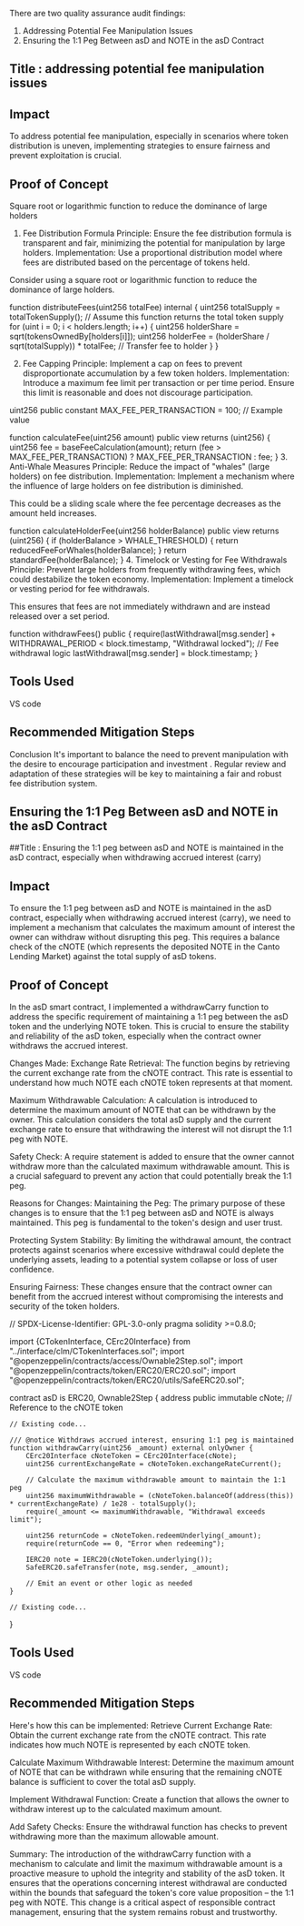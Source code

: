 There are two quality assurance audit findings:

1. Addressing Potential Fee Manipulation Issues
2. Ensuring the 1:1 Peg Between asD and NOTE in the asD Contract


## Title : addressing potential fee manipulation issues
## Impact
To address potential fee manipulation, especially in scenarios where token distribution is uneven, implementing strategies to ensure fairness and prevent exploitation is crucial. 

## Proof of Concept
Square root or logarithmic function to reduce the dominance of large holders
1. Fee Distribution Formula
Principle: Ensure the fee distribution formula is transparent and fair, minimizing the potential for manipulation by large holders.
Implementation:
Use a proportional distribution model where fees are distributed based on the percentage of tokens held.

Consider using a square root or logarithmic function to reduce the dominance of large holders.

function distributeFees(uint256 totalFee) internal {
    uint256 totalSupply = totalTokenSupply(); // Assume this function returns the total token supply
    for (uint i = 0; i < holders.length; i++) {
        uint256 holderShare = sqrt(tokensOwnedBy[holders[i]]);
        uint256 holderFee = (holderShare / sqrt(totalSupply)) * totalFee;
        // Transfer fee to holder
    }
}

2. Fee Capping
Principle: Implement a cap on fees to prevent disproportionate accumulation by a few token holders.
Implementation:
Introduce a maximum fee limit per transaction or per time period.
Ensure this limit is reasonable and does not discourage participation.

uint256 public constant MAX_FEE_PER_TRANSACTION = 100; // Example value

function calculateFee(uint256 amount) public view returns (uint256) {
    uint256 fee = baseFeeCalculation(amount);
    return (fee > MAX_FEE_PER_TRANSACTION) ? MAX_FEE_PER_TRANSACTION : fee;
}
3. Anti-Whale Measures
Principle: Reduce the impact of "whales" (large holders) on fee distribution.
Implementation:
Implement a mechanism where the influence of large holders on fee distribution is diminished.

This could be a sliding scale where the fee percentage decreases as the amount held increases.

function calculateHolderFee(uint256 holderBalance) public view returns (uint256) {
    if (holderBalance > WHALE_THRESHOLD) {
        return reducedFeeForWhales(holderBalance);
    }
    return standardFee(holderBalance);
}
4. Timelock or Vesting for Fee Withdrawals
Principle: Prevent large holders from frequently withdrawing fees, which could destabilize the token economy.
Implementation:
Implement a timelock or vesting period for fee withdrawals.

This ensures that fees are not immediately withdrawn and are instead released over a set period.

function withdrawFees() public {
    require(lastWithdrawal[msg.sender] + WITHDRAWAL_PERIOD < block.timestamp, "Withdrawal locked");
    // Fee withdrawal logic
    lastWithdrawal[msg.sender] = block.timestamp;
}
## Tools Used
VS code

## Recommended Mitigation Steps
Conclusion
It's important to balance the need to prevent manipulation with the desire to encourage participation and investment . Regular review and adaptation of these strategies will be key to maintaining a fair and robust fee distribution system.


## Ensuring the 1:1 Peg Between asD and NOTE in the asD Contract
##Title : Ensuring the 1:1 peg between asD and NOTE is maintained in the asD contract, especially when withdrawing accrued interest (carry)

## Impact
To ensure the 1:1 peg between asD and NOTE is maintained in the asD contract, especially when withdrawing accrued interest (carry), we need to implement a mechanism that calculates the maximum amount of interest the owner can withdraw without disrupting this peg. This requires a balance check of the cNOTE (which represents the deposited NOTE in the Canto Lending Market) against the total supply of asD tokens.

## Proof of Concept
In the asD smart contract, I implemented a withdrawCarry function to address the specific requirement of maintaining a 1:1 peg between the asD token and the underlying NOTE token. This is crucial to ensure the stability and reliability of the asD token, especially when the contract owner withdraws the accrued interest. 

Changes Made:
Exchange Rate Retrieval: The function begins by retrieving the current exchange rate from the cNOTE contract. This rate is essential to understand how much NOTE each cNOTE token represents at that moment.

Maximum Withdrawable Calculation: A calculation is introduced to determine the maximum amount of NOTE that can be withdrawn by the owner. This calculation considers the total asD supply and the current exchange rate to ensure that withdrawing the interest will not disrupt the 1:1 peg with NOTE.

Safety Check: A require statement is added to ensure that the owner cannot withdraw more than the calculated maximum withdrawable amount. This is a crucial safeguard to prevent any action that could potentially break the 1:1 peg.

Reasons for Changes:
Maintaining the Peg: The primary purpose of these changes is to ensure that the 1:1 peg between asD and NOTE is always maintained. This peg is fundamental to the token's design and user trust.

Protecting System Stability: By limiting the withdrawal amount, the contract protects against scenarios where excessive withdrawal could deplete the underlying assets, leading to a potential system collapse or loss of user confidence.

Ensuring Fairness: These changes ensure that the contract owner can benefit from the accrued interest without compromising the interests and security of the token holders.

// SPDX-License-Identifier: GPL-3.0-only
pragma solidity >=0.8.0;

import {CTokenInterface, CErc20Interface} from "../interface/clm/CTokenInterfaces.sol";
import "@openzeppelin/contracts/access/Ownable2Step.sol";
import "@openzeppelin/contracts/token/ERC20/ERC20.sol";
import "@openzeppelin/contracts/token/ERC20/utils/SafeERC20.sol";

contract asD is ERC20, Ownable2Step {
    address public immutable cNote; // Reference to the cNOTE token

    // Existing code...

    /// @notice Withdraws accrued interest, ensuring 1:1 peg is maintained
    function withdrawCarry(uint256 _amount) external onlyOwner {
        CErc20Interface cNoteToken = CErc20Interface(cNote);
        uint256 currentExchangeRate = cNoteToken.exchangeRateCurrent();

        // Calculate the maximum withdrawable amount to maintain the 1:1 peg
        uint256 maximumWithdrawable = (cNoteToken.balanceOf(address(this)) * currentExchangeRate) / 1e28 - totalSupply();
        require(_amount <= maximumWithdrawable, "Withdrawal exceeds limit");

        uint256 returnCode = cNoteToken.redeemUnderlying(_amount);
        require(returnCode == 0, "Error when redeeming");

        IERC20 note = IERC20(cNoteToken.underlying());
        SafeERC20.safeTransfer(note, msg.sender, _amount);
        
        // Emit an event or other logic as needed
    }

    // Existing code...
}

## Tools Used
VS code

## Recommended Mitigation Steps
Here's how this can be implemented:
Retrieve Current Exchange Rate: Obtain the current exchange rate from the cNOTE contract. This rate indicates how much NOTE is represented by each cNOTE token.

Calculate Maximum Withdrawable Interest: Determine the maximum amount of NOTE that can be withdrawn while ensuring that the remaining cNOTE balance is sufficient to cover the total asD supply.

Implement Withdrawal Function: Create a function that allows the owner to withdraw interest up to the calculated maximum amount.

Add Safety Checks: Ensure the withdrawal function has checks to prevent withdrawing more than the maximum allowable amount.

Summary:
The introduction of the withdrawCarry function with a mechanism to calculate and limit the maximum withdrawable amount is a proactive measure to uphold the integrity and stability of the asD token. It ensures that the operations concerning interest withdrawal are conducted within the bounds that safeguard the token's core value proposition – the 1:1 peg with NOTE. This change is a critical aspect of responsible contract management, ensuring that the system remains robust and trustworthy.